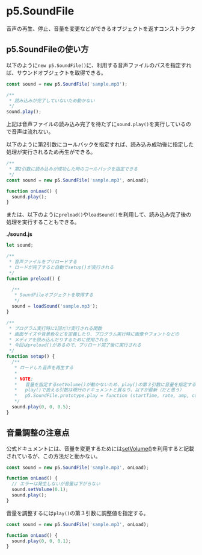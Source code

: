 # p5.SoundFile
音声の再生、停止、音量を変更などができるオブジェクトを返すコンストラクタ

## p5.SoundFileの使い方
以下のように`new p5.SoundFile()`に、利用する音声ファイルのパスを指定すれば、サウンドオブジェクトを取得できる。

```javascript
const sound = new p5.SoundFile('sample.mp3');

/**
 * 読み込みが完了していないため動かない
 */
sound.play();
```

上記は音声ファイルの読み込み完了を待たずに`sound.play()`を実行しているので音声は流れない。

以下のように第2引数にコールバックを指定すれば、読み込み成功後に指定した処理が実行されるため再生ができる。

```javascript
/**
 * 第2引数に読み込みが成功した時のコールバックを指定できる
 */
const sound = new p5.SoundFile('sample.mp3', onLoad);

function onLoad() {
  sound.play();
}
```

または、以下のように`preload()`や`loadSound()`を利用して、読み込み完了後の処理を実行することもできる。

**./sound.js**

```javascript
let sound;

/**
 * 音声ファイルをプリロードする
 * ロードが完了すると自動でsetup()が実行される
 */
function preload() {

  /**
   * SoundFileオブジェクトを取得する
   */
  sound = loadSound('sample.mp3');
}

/**
 * プログラム実行時に1回だけ実行される関数
 * 画面サイズや背景色などを定義したり、プログラム実行時に画像やフォントなどの
 * メディアを読み込んだりするために使用される
 * 今回はpreload()があるので、プリロード完了後に実行される
 */
function setup() {
  /**
   * ロードした音声を再生する
   *
   * NOTE:
   *   音量を指定するsetVolume()が動かないため、play()の第３引数に音量を指定する
   *   play()で扱える引数は現行のドキュメントと異なり、以下が最新（だと思う）
   *   p5.SoundFile.prototype.play = function (startTime, rate, amp, cueStart, duration)
   */
  sound.play(0, 0, 0.5);
}
```

## 音量調整の注意点
公式ドキュメントには、音量を変更するためには[setVolume()](https://p5js.org/reference/#/p5.SoundFile/setVolume)を利用すると記載されているが、この方法だと動かない。

```javascript
const sound = new p5.SoundFile('sample.mp3', onLoad);

function onLoad() {
  // エラーは発生しないが音量は下がらない
  sound.setVolume(0.1);
  sound.play();
}
```

音量を調整するには`play()`の第３引数に調整値を指定する。

```javascript
const sound = new p5.SoundFile('sample.mp3', onLoad);

function onLoad() {
  sound.play(0, 0, 0.1);
}
```